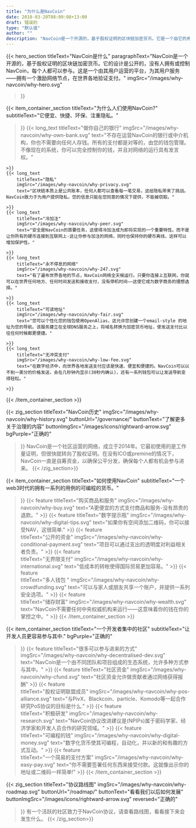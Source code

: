 ```yaml
---
title: "为什么是NavCoin"
date: 2018-03-20T08:09:08+13:00
draft: 错误的
type: "默认值"
author: ""
description: "NavCoin是一个开源的，基于股权证明的区块链加密货币。它是一个由它的用户为它的用户运行的平台。"
---
```

{{< hero_section
titleText="NavCoin是什么"
paragraphText="NavCoin是一个开源的，基于股权证明的区块链加密货币。它的设计是公开的，没有人拥有或控制NavCoin，每个人都可以参与。这是一个由其用户运营的平台，为其用户服务——拥有一个激励网络节点，在世界各地验证支付。"
imgSrc="/images/why-navcoin/why-hero.svg"
>}}

{{< item_container_section
    titleText="为什么人们使用NavCoin?"
    subtitleText="它便宜、快捷、环保、注重隐私。"
>}}
    {{< long_text
        titleText="做你自己的银行"
        imgSrc="/images/why-navcoin/why-own-bank.svg"
        text="不存在运营NavCoin的银行或中介机构，你也不需要向任何人存钱。所有的支付都是对等的，由您的钱包管理。不像现在的系统，你可以完全控制你的钱，并且对网络的运行具有发言权。"

    >}}
    {{< long_text
        titleText="隐私"
        imgSrc="/images/why-navcoin/why-privacy.svg"
        text="区块链本质上是公共账本，任何人都可以查看每一笔交易，这给隐私带来了挑战。NavCoin致力于为用户提供隐私，您的信息只能在您同意的情况下提供，不能被窃取。"

    >}}
    {{< long_text
        titleText="冷加注"
        imgSrc="/images/why-navcoin/why-peer.svg"
        text="安全是NavCoin的首要任务，这使得冷加注成为即将实现的一个重要特性。而不是让你所有的硬币连接到互联网上-这让你参与加注的网络，同时也保持你的硬币离线，这样可以增加保护性。"

    >}}
    {{< long_text
        titleText="永不停息的网络"
        imgSrc="/images/why-navcoin/why-247.svg"
        text="有了遍布世界各地的节点，NavCoin网络全天候运行。只要你连接上互联网，你就可以在世界任何地方、任何时间发送和接收支付，没有停机时间——这使它成为数字商务的理想选择。"

    >}}
    {{< long_text
        titleText="可读地址"
        imgSrc="/images/why-navcoin/why-fair.svg"
        text="您可以个性化您的钱包使用OpenAlias，这允许您创建一个email-style 的地址为您的导航。该服务建立在全球DNS服务之上，将域名转换为加密货币地址，使发送支付比以往任何时候都更便捷。"

    >}}
    {{< long_text
        titleText="无冲突支付"
        imgSrc="/images/why-navcoin/why-low-fee.svg"
        text="在数字经济中，向世界各地发送支付应该是快速、便宜和便捷的。NavCoin可以以不到一美分的价格发送，会在几秒钟内显示(30秒内确认)，还有一系列钱包可以让发送导航变得轻松。"

    >}}
{{< /item_container_section >}}

{{< zig_section
  titleText="NavCoin历史"
  imgSrc="/images/why-navcoin/why-history.svg"
  buttonUrl="/governance/"
  buttonText="了解更多关于治理的内容"
  buttonImgSrc="/images/icons/rightward-arrow.svg"
  bgPurple="正确的"
>}}
NavCoin是一个社区运营的网络，成立于2014年。它最初使用的是工作量证明，但很快就转向了股权证明。在没有ICO或premine的情况下，NavCoin一直是自筹资金，以确保公平分发，确保每个人都有机会参与进来。
{{< /zig_section>}}

{{< item_container_section
    titleText="如何使用NavCoin"
    subtitleText="一个web3时代的拥有一系列的用例的可编程的货币。"
>}}
    {{< feature
        titleText="购买商品和服务"
        imgSrc="/images/why-navcoin/why-buy.svg"
        text="A更便宜的方式支付商品和服务-没有昂贵的退款。"
    >}}
    {{< feature
        titleText="数字提示瓶"
        imgSrc="/images/why-navcoin/why-digital-tips.svg"
        text="如果你有空间添加二维码，你可以接受NAV，这很简单."
    >}}
    {{< feature                 
        titleText="公开的资金"
        imgSrc="/images/why-navcoin/why-conditional-payment.svg"
        text="项目可以通过支出的透明度对利益相关者负责。"
    >}}
    {{< feature                 
        titleText="无界限支付"
        imgSrc="/images/why-navcoin/why-international.svg"
        text="低成本的转帐使得国际贸易更加容易。"
    >}}
    {{< feature                 
        titleText="多人钱包 "
        imgSrc="/images/why-navcoin/why-crowdfunding.svg"
        text="可以与家人或朋友共享一个账户，并提供一系列安全选项。"
    >}}
    {{< feature                 
        titleText="储存财富"
        imgSrc="/images/why-navcoin/why-wealth.svg"
        text="NavCoin不需要任何中央权威机构来运行——这意味着你的钱在你的掌控之中。"
    >}}
{{< /item_container_section >}}


{{< item_container_section
    titleText="一个开发者集中的社区"
    subtitleText="让开发人员更容易参与其中."
    bgPurple="正确的"
>}}
    {{< feature
        titleText="很多可以参与进来的方式"
        imgSrc="/images/why-navcoin/why-decentralised-dev.svg"
        text="NavCoin是一个由不同团队和项目组成的生态系统，允许多种方式参与其中。"
    >}}
    {{< feature
        titleText="社区资金"
        imgSrc="/images/why-navcoin/why-cfund.svg"
        text="社区资金允许做贡献者通过网络获得报酬"
    >}}
    {{< feature                 
        titleText="股权证明联盟成员"
        imgSrc="/images/why-navcoin/why-pos-alliance.svg"
        text="与PivX、Blackcoin、particle、Komodo等一起合作研究PoS协议的目标是什么."
    >}}
    {{< feature                 
        titleText="积极研发"
        imgSrc="/images/why-navcoin/why-research.svg"
        text="NavCoin协议改进建议是(NPIPs)属于密码学家、经济学家和开发人员合作的研究领域。"
    >}}
    {{< feature                 
        titleText="可编程的钱"
        imgSrc="/images/why-navcoin/why-digital-money.svg"
        text="数字化货币使其可编程，自动化，并以新的和有趣的方式互动。"
    >}}
    {{< feature                 
        titleText="一个简易的支付方案"
        imgSrc="/images/why-navcoin/why-easy-pay.svg"
        text="你不需要签署任何东西来接受付款。这就像出示你的地址或二维码一样简单!"
    >}}
{{< /item_container_section >}}

{{< zig_section
titleText="协议路线图"
imgSrc="/images/why-navcoin/why-roadmap.svg"
buttonUrl="/roadmap/"
buttonText="看看我们以后如何发展"
buttonImgSrc="/images/icons/rightward-arrow.svg"
reversed="正确的"
>}}
有一个活跃的社区致力于NavCoin协议，请查看路线图，看看接下来会发生什么。
{{< /zig_section>}}
